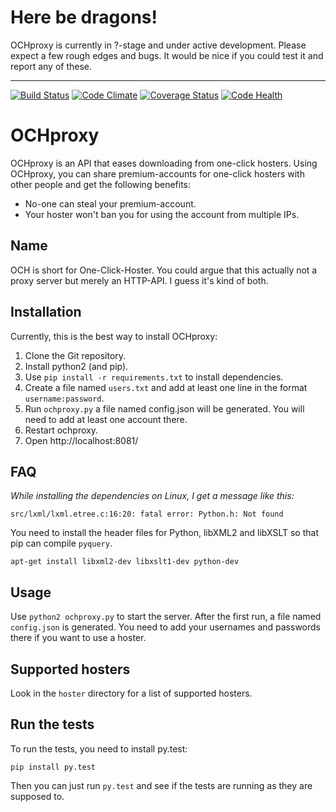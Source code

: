 # Here be dragons!
OCHproxy is currently in ?-stage and under active development. Please expect a few rough edges and bugs. 
It would be nice if you could test it and report any of these.

-----

[![Build Status](https://travis-ci.org/bauerj/OCHproxy.svg)](https://travis-ci.org/bauerj/OCHproxy)
[![Code Climate](https://codeclimate.com/github/bauerj/OCHproxy/badges/gpa.svg)](https://codeclimate.com/github/bauerj/OCHproxy)
[![Coverage Status](https://coveralls.io/repos/bauerj/OCHproxy/badge.svg?branch=master&service=github)](https://coveralls.io/github/bauerj/OCHproxy?branch=master)
[![Code Health](https://landscape.io/github/bauerj/OCHproxy/master/landscape.svg?style=flat)](https://landscape.io/github/bauerj/OCHproxy/master)
# OCHproxy
OCHproxy is an API that eases downloading from one-click hosters.
Using OCHproxy, you can share premium-accounts for one-click hosters with other people and get the following benefits:

+ No-one can steal your premium-account.
+ Your hoster won't ban you for using the account from multiple IPs.


## Name
OCH is short for One-Click-Hoster. 
You could argue that this actually not a proxy server but merely an HTTP-API. I guess it's kind of both.

## Installation
Currently, this is the best way to install OCHproxy:

1. Clone the Git repository.
2. Install python2 (and pip).
3. Use `pip install -r requirements.txt` to install dependencies.
4. Create a file named `users.txt` and add at least one line in the format `username:password`.
4. Run `ochproxy.py` a file named config.json will be generated. You will need to add at least one account there.
4. Restart ochproxy.
4. Open http://localhost:8081/


## FAQ
*While installing the dependencies on Linux, I get a message like this:*

    src/lxml/lxml.etree.c:16:20: fatal error: Python.h: Not found
    
You need to install the header files for Python, libXML2 and libXSLT so that pip can compile `pyquery`.

    apt-get install libxml2-dev libxslt1-dev python-dev
    

## Usage
Use `python2 ochproxy.py` to start the server. After the first run, a file named `config.json` is generated.
You need to add your usernames and passwords there if you want to use a hoster.

## Supported hosters
Look in the `hoster` directory for a list of supported hosters.

## Run the tests
To run the tests, you need to install py.test:

    pip install py.test
    
Then you can just run `py.test` and see if the tests are running as they are supposed to.